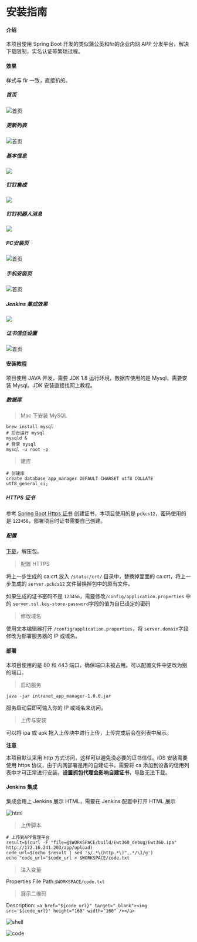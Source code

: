 # 安装指南

#### 介绍
本项目使用 Spring Boot 开发的类似蒲公英和fir的企业内网 APP 分发平台，解决下载限制，实名认证等繁琐过程。

#### 效果

样式与 fir 一致，直接扒的。

##### 首页

![首页](images/index.jpg)

##### 更新列表

![首页](images/list.jpg)

##### 基本信息

![](images/list_info.jpg)

##### 钉钉集成

![](images/list_web_hook.jpg)

##### 钉钉机器人消息

![](images/ding_ding.jpg)

##### PC安装页

![首页](images/install.jpg)

##### 手机安装页

![首页](images/mobile_install.jpg)

##### Jenkins 集成效果

![](images/jenkins_code.jpg)

##### 证书信任设置

![首页](images/install_crt.gif)

#### 安装教程

项目使用 JAVA 开发，需要 JDK 1.8 运行环境，数据库使用的是 Mysql，需要安装 Mysql。JDK 安装直接找网上教程。

##### 数据库

>  Mac 下安装 MySQL

```shell
brew install mysql
# 后台运行 mysql
mysqld &
# 登录 mysql
mysql -u root -p
```

> 建库

```shell
# 创建库
create database app_manager DEFAULT CHARSET utf8 COLLATE utf8_general_ci;
```

##### HTTPS 证书

参考 [Spring Boot Https 证书](Spring_Boot_Https_证书.md) 创建证书，本项目使用的是 `pckcs12`，密码使用的是 `123456`，部署项目时证书需要自己创建。

##### 配置

 [下载](bin/bin.zip)，解压包。

> 配置 HTTPS

将上一步生成的 ca.crt 放入 `/static/crt/` 目录中，替换掉里面的 ca.crt，将上一步生成的 `server.pckcs12` 文件替换掉包中的原有文件。

如果生成的证书密码不是 `123456`，需要修改`/config/application.properties` 中的 `server.ssl.key-store-password`字段的值为自已设定的密码

> 修改域名

使用文本编辑器打开 `/config/application.properties`，将 `server.domain`字段修改为部署服务器的 IP 或域名。

#### 部署

本项目使用的是 80 和 443 端口，确保端口未被占用。可以配置文件中更改为别的端口。

> 启动服务

```shell
java -jar intranet_app_manager-1.0.0.jar
```

服务启动后即可输入你的 IP 或域名来访问。

> 上传与安装

可以将 ipa 或 apk 拖入上传块中进行上传，上传完成后会在列表中展示。

**注意**

本项目默认采用 http 方式访问，这样可以避免没必要的证书信任。iOS 安装需要使用 https 协议，由于内网部署是用的自建证书，需要将 ca 添加到设备的信用列表中才可正常进行安装。**设置抓包代理会影响自建证书**，导致无法下载。

#### Jenkins 集成 

集成会用上 Jenkins 展示 HTML，需要在 Jenkins 配置中打开 HTML 展示

![html](images/jenkins.jpg)

> 上传脚本

```shell
# 上传到APP管理平台
result=$(curl -F "file=@$WORKSPACE/build/Ewt360_debug/Ewt360.ipa" http://172.16.241.203/app/upload)
code_url=$(echo $result | sed 's/.*\(http.*\)",.*/\1/g')
echo "code_url="$code_url > $WORKSPACE/code.txt
```

> 注入变量

Properties File Path:`$WORKSPACE/code.txt`

> 展示二维码

Description: `<a href="${code_url}" target="_blank"><img src='${code_url}' height="160" width="160" /></a>`

![shell](images/shell.jpg)

![code](images/code.jpg)
